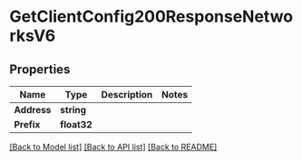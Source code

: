 # GetClientConfig200ResponseNetworksV6

## Properties

Name | Type | Description | Notes
------------ | ------------- | ------------- | -------------
**Address** | **string** |  | 
**Prefix** | **float32** |  | 

[[Back to Model list]](../README.md#documentation-for-models) [[Back to API list]](../README.md#documentation-for-api-endpoints) [[Back to README]](../README.md)



